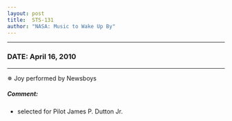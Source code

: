 ```yaml
---
layout: post
title:  STS-131
author: "NASA: Music to Wake Up By"
---
```


----
### DATE: April 16, 2010
----
✵ Joy performed by Newsboys

##### Comment:
* selected for Pilot James P. Dutton Jr.
